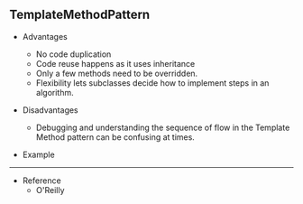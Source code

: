 ## TemplateMethodPattern

* Advantages
  * No code duplication
  * Code reuse happens as it uses inheritance
  * Only a few methods need to be overridden.
  * Flexibility lets subclasses decide how to implement steps in an algorithm.
  
* Disadvantages
  * Debugging and understanding the sequence of flow in the Template Method pattern can be confusing at times.
  
* Example


-----------
* Reference
  * O'Reilly

